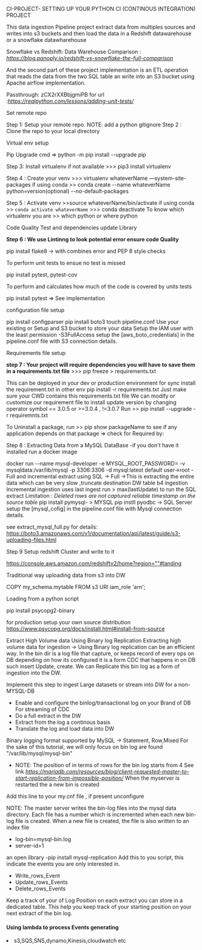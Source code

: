<h> CI-PROJECT- SETTING UP YOUR PYTHON CI (CONTINOUS INTEGRATION) PROJECT<h>

<body><p>This data ingestion Pipeline project extract data from multiples sources and writes
into s3 buckets and then load the data in a Redshift datawarehouse or a snowflake datawharehouse

Snowflake vs Redshift: Data Warehouse Comparison : <em>https://blog.panoply.io/redshift-vs-snowflake-the-full-comparison</em>

And the second part of these project implementation is an ETL operation that reads the
data from the two SQL table an write into an S3 bucket using Apache airflow implementation.

Passthrough: zCX2rXXBbjgmiPB for url <em>:https://realpython.com/lessons/adding-unit-tests/ </em></p></body>

<h> Set remote repo </h>

<body><p>Step 1: Setup your remote repo. NOTE: add a python gitignore
Step 2 : Clone the repo to your local directory <p></body>

<h> Virtual env setup </h>

<body><p> Pip Upgrade cmd => python -m pip install --upgrade pip

Step 3: Install virtualenv if not available >>> pip3 install virtualenv

Step 4 : Create your venv >>> virtualenv whateverName —system-site-packages
if using conda >> conda create --name whateverName python=version(optional) --no-default-packages

Step 5 : Activate venv >>source whateverName/bin/activate
if using conda >> `conda activate whateverName` >>> conda deactivate
To know which virtualenv you are >> which python or where python </p></body>

<h> Code Quality Test and dependencies update Library </h>

<body><p> <b>Step 6 : We use Lintinng to look potential error ensure code Quality</b>

pip install flake8 -> with combines error and PEP 8 style checks

To perform unit tests to ensue no test is missed

pip install pytest, pytest-cov

To perform and calculates how much of the code is covered by units tests

pip install pytest => See implementation </p></body>

<h> configuration file setup </h>

<body><p>pip install configparser
pip install boto3
touch pipeline.conf
Use your existing or Setup and S3 bucket to store your data
Setup the IAM user with the least permission -S3FullAccess
setup the [aws_boto_credentials] in the pipeline.conf file with S3 connection details. </p></body>

<h> Requirements file setup </h>

<body><p><b>step 7 : Your project will require dependencies you will have to save them in a requirements.txt file</b>
 >>> pip freeze > requirements.txt

This can be deployed in your dev or production environment for sync
install the requirement.txt in other env
pip install -r requirements.txt
Just make sure your CWD contains this requirements.txt file
We can modify or customize our requirement file to install update version by changing operator symbol == 3.0.5 or >=3.0.4 , !=3.0.7
Run >> pip install --upgrade -r requiremnts.txt

To Uninstall a package,
run >> pip show packageName to see if any application depends on that package => check for Required by:</p></body>

<h>Step 8 : Extracting Data from a MySQL DataBase -if you don't have it installed run a docker image </h>

 <body><p>docker run --name mysql-developer  -e MYSQL_ROOT_PASSWORD=<password> -v mysqldata:/var/lib/mysql  -p 3306:3306  -d mysql:latest
 default user->root
 - Full and incremental extract using SQL -> 
       Full ->This is extracting the entire data which can be very slow ,truncate destination DW table b4 ingestion
       Incremental ingestion uses last ingest run > max(lastUpdate) to run the SQL extract
                   Limitation : <em>Deleted rows are not captured </em>
                                <em> reliable timestamp on the source table </em>
 pip install pymysql- > MYSQL
 pip instll pyodbc -> SQL Server 
 setup the [mysql_cofig] in the pipeline.conf file with Mysql connection details. 
 
 see extract_mysql_full.py for details: https://boto3.amazonaws.com/v1/documentation/api/latest/guide/s3-uploading-files.html

<h>Step 9 Setup redshift Cluster and write to it</h>

https://console.aws.amazon.com/redshiftv2/home?region=""#landing


Traditional way uploading data from s3 into DW

COPY my_schema.mytable
FROM s3 URI
iam_role 'arn';

Loading from a python script

pip install psycopg2-binary

for production setup your own source distribution https://www.psycopg.org/docs/install.html#install-from-source

<h> Extract High Volume data Using Binary log Replication </h>
Extracting high volume data for ingestion -> Using Binary log replication can be an efficient way.
In the bin dir is a log file that capture, or keeps record of every ops on DB depending on how its configured
it is a form CDC that happens in on DB such insert Update, create.
We can Replicate this bin log as a form of ingestion into the DW.

Implement this step to ingest Large datasets or stream into DW for a non-MYSQL-DB

- Enable and configure the binlog/transactional log on your Brand of DB
  For streaming of CDC
- Do a full extract in the DW
- Extract from the log a continous basis
- Translate the log and load data into DW

Binary logging format supported by MySQL -> Statement, Row,Mixed
For the sake of this tutorial, we will only focus on
bin log are found "/var/lib/mysql/mysql-bin"

- NOTE: The position of in terms of rows for the bin log starts from 4
  See link <em>https://mariadb.com/resources/blog/client-requested-master-to-start-replication-from-impossible-position/ </em>
  When the myserver is restarted the a new bin is created

Add this line to your my.cnf file , if present unconfigure

NOTE: The master server writes the bin-log files into the mysql data directory. Each file has a number which is incremented when each new bin-log file is created. When a new file is created, the file is also written to an index file

- log-bin=mysql-bin.log
- server-id=1

an open library -pip install mysql-replication
Add this to you script, this indicate the events you are only interested in.

- Write_rows_Event
- Update_rows_Events
- Delete_rows_Events

Keep a track of your of Log Position on each extract you can store in a dedicated table.
This help you keep track of your starting position on your next extract of the bin log.

<h4> Using lambda to process Events generating </h4>
<li> s3,SQS,SNS,dynamo,Kinesis,cloudwatch etc </li>

</body>
